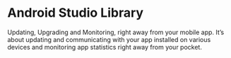 Android Studio Library
=======
Updating, Upgrading and Monitoring, right away from your mobile app. It’s about updating and communicating with your app installed on various devices and monitoring app statistics right away from your pocket.
